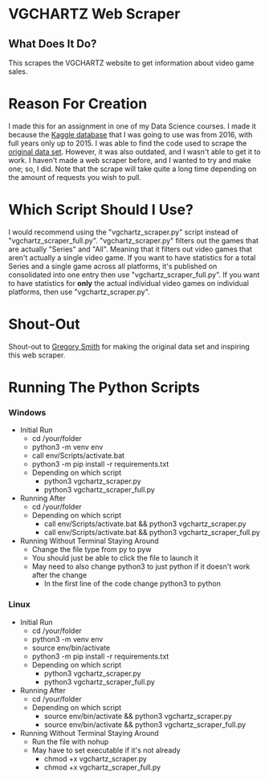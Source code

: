 # VGCHARTZ Web Scraper

## What Does It Do?

This scrapes the VGCHARTZ website to get information about video game sales.

# Reason For Creation

 I made this for an assignment in one of my Data Science courses. I made it because the [Kaggle database](https://www.kaggle.com/datasets/gregorut/videogamesales) that I was going to use was from 2016, with full years only up to 2015. I was able to find the code used to scrape the [original data set](https://github.com/GregorUT/vgchartzScrape). However, it was also outdated, and I wasn't able to get it to work. I haven't made a web scraper before, and I wanted to try and make one; so, I did. Note that the scrape will take quite a long time depending on the amount of requests you wish to pull.

# Which Script Should I Use?

I would recommend using the "vgchartz_scraper.py" script instead of "vgchartz_scraper_full.py". "vgchartz_scraper.py" filters out the games that are actually "Series" and "All". Meaning that it filters out video games that aren't actually a single video game. If you want to have statistics for a total Series and a single game across all platforms, it's published on consolidated into one entry then use "vgchartz_scraper_full.py". If you want to have statistics for **only** the actual individual video games on individual platforms, then use "vgchartz_scraper.py".

# Shout-Out

Shout-out to [Gregory Smith](https://github.com/GregorUT) for making the original data set and inspiring this web scraper.

# Running The Python Scripts

### Windows

- Initial Run
  - cd /your/folder
  - python3 -m venv env
  - call env/Scripts/activate.bat
  - python3 -m pip install -r requirements.txt
  - Depending on which script
    - python3 vgchartz_scraper.py
    - python3 vgchartz_scraper_full.py
- Running After
  - cd /your/folder
  - Depending on which script
    - call env/Scripts/activate.bat && python3 vgchartz_scraper.py
    - call env/Scripts/activate.bat && python3 vgchartz_scraper_full.py
- Running Without Terminal Staying Around
  - Change the file type from py to pyw
  - You should just be able to click the file to launch it
  - May need to also change python3 to just python if it doesn't work after the change
    - In the first line of the code change python3 to python

### Linux

- Initial Run
  - cd /your/folder
  - python3 -m venv env
  - source env/bin/activate
  - python3 -m pip install -r requirements.txt
  - Depending on which script
    - python3 vgchartz_scraper.py
    - python3 vgchartz_scraper_full.py
- Running After
  - cd /your/folder
  - Depending on which script
    - source env/bin/activate && python3 vgchartz_scraper.py
    - source env/bin/activate && python3 vgchartz_scraper_full.py
- Running Without Terminal Staying Around
  - Run the file with nohup
  - May have to set executable if it's not already
    - chmod +x vgchartz_scraper.py
    - chmod +x vgchartz_scraper_full.py
